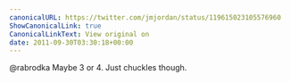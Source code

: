 ```yaml
---
canonicalURL: https://twitter.com/jmjordan/status/119615023105576960
ShowCanonicalLink: true
CanonicalLinkText: View original on
date: 2011-09-30T03:30:18+00:00
---
```

@rabrodka Maybe 3 or 4. Just chuckles though.